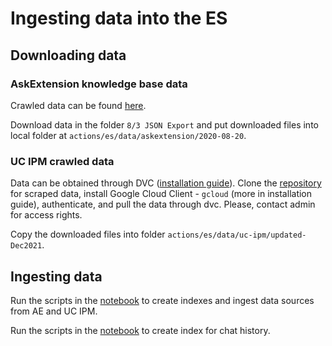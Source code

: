 # Ingesting data into the ES

## Downloading data

### AskExtension knowledge base data

Crawled data can be found [here](https://drive.google.com/drive/folders/12CyhdvCwNLgtdUHTcmWkAKR4oIWhGKHq).

Download data in the folder `8/3 JSON Export` and put downloaded files into local folder at `actions/es/data/askextension/2020-08-20`.

### UC IPM crawled data

Data can be obtained through DVC ([installation guide](https://wiki.eduworks.com/Information_Technology/MLOps/DATA-Installing-DVC)). Clone the [repository](https://git.eduworks.us/data/ask-extension/uc-ipm-web-scrape) for scraped data, install Google Cloud Client - `gcloud` (more in installation guide), authenticate, and pull the data through dvc. Please, contact admin for access rights.

Copy the downloaded files into folder `actions/es/data/uc-ipm/updated-Dec2021`.

## Ingesting data

Run the scripts in the [notebook](es_ingest_data.ipynb) to create indexes and ingest data sources from AE and UC IPM.

Run the scripts in the [notebook](es_chat_logging_index.ipynb) to create index for chat history.
